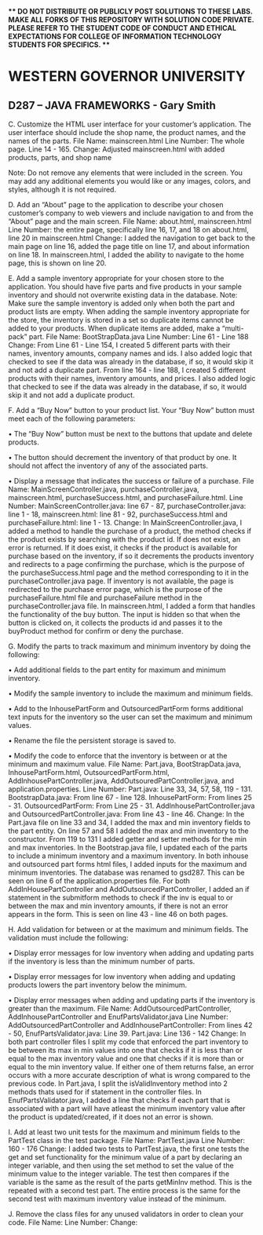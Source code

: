 <strong>** DO NOT DISTRIBUTE OR PUBLICLY POST SOLUTIONS TO THESE LABS. MAKE ALL FORKS OF THIS REPOSITORY WITH SOLUTION CODE PRIVATE. PLEASE REFER TO THE STUDENT CODE OF CONDUCT AND ETHICAL EXPECTATIONS FOR COLLEGE OF INFORMATION TECHNOLOGY STUDENTS FOR SPECIFICS. ** </strong>

# WESTERN GOVERNOR UNIVERSITY
## D287 – JAVA FRAMEWORKS - Gary Smith

C.  Customize the HTML user interface for your customer’s application. The user interface should include the shop name, the product names, and the names of the parts.
File Name: mainscreen.html
Line Number: The whole page. Line 14 - 165.
Change: Adjusted mainscreen.html with added products, parts, and shop name

Note: Do not remove any elements that were included in the screen. You may add any additional elements you would like or any images, colors, and styles, although it is not required.


D.  Add an “About” page to the application to describe your chosen customer’s company to web viewers and include navigation to and from the “About” page and the main screen.
File Name: about.html, mainscreen.html
Line Number: the entire page, specifically line 16, 17, and 18 on about.html, line 20 in mainscreen.html
Change: I added the navigation to get back to the main page on line 16, added the page title on line 17, and about information on line 18. In mainscreen.html, I added the ability to navigate to the home page, this is shown on line 20.

E.  Add a sample inventory appropriate for your chosen store to the application. You should have five parts and five products in your sample inventory and should not overwrite existing data in the database.
Note: Make sure the sample inventory is added only when both the part and product lists are empty. When adding the sample inventory appropriate for the store, the inventory is stored in a set so duplicate items cannot be added to your products. When duplicate items are added, make a “multi-pack” part.
File Name: BootStrapData.java
Line Number: Line 61 - Line 188
Change: From Line 61 - Line 154, I created 5 different parts with their names, inventory amounts, company names and ids. I also added logic that checked to see if the data was already in the database, if so, it would skip it and not add a duplicate part.
From line 164 - line 188, I created 5 different products with their names, inventory amounts,  and prices. I also added logic that checked to see if the data was already in the database, if so, it would skip it and not add a duplicate product.

F.  Add a “Buy Now” button to your product list. Your “Buy Now” button must meet each of the following parameters:

•   The “Buy Now” button must be next to the buttons that update and delete products.

•   The button should decrement the inventory of that product by one. It should not affect the inventory of any of the associated parts.

•   Display a message that indicates the success or failure of a purchase.
File Name: MainScreenController.java, purchaseController.java, mainscreen.html, purchaseSuccess.html, and purchaseFailure.html.
Line Number: MainScreenController.java: line 67 - 87, purchaseController.java: line 1 - 18, mainscreen.html: line 81 - 92, purchaseSuccess.html and purchaseFailure.html: line 1 - 13. 
Change: In MainScreenController.java, I added a method to handle the purchase of a product, the method checks if the product exists by searching with the product id. If does not exist, an error is returned. 
If it does exist, it checks if the product is available for purchase based on the inventory, if so it decrements the products inventory and redirects to a page confirming the purchase, which is the purpose of the purchaseSuccess.html page and the method corresponding to it in the purchaseController.java page.
If inventory is not available, the page is redirected to the purchase error page, which is the purpose of the purchaseFailure.html file and purchaseFailure method in the purchaseController.java file. In mainscreen.html, I added a form that handles the functionality of the buy button. The input is hidden so that when the button is clicked on,
it collects the products id and passes it to the buyProduct method for confirm or deny the purchase.

G. Modify the parts to track maximum and minimum inventory by doing the following:

•   Add additional fields to the part entity for maximum and minimum inventory.

•   Modify the sample inventory to include the maximum and minimum fields.

•   Add to the InhousePartForm and OutsourcedPartForm forms additional text inputs for the inventory so the user can set the maximum and minimum values.

•   Rename the file the persistent storage is saved to.

•   Modify the code to enforce that the inventory is between or at the minimum and maximum value.
File Name: Part.java, BootStrapData.java, InhousePartForm.html, OutsourcedPartForm.html, AddInhousePartController.java, AddOutsouredPartController.java, and application.properties.
Line Number: Part.java: Line 33, 34, 57, 58, 119 - 131. BootstrapData.java: From line 67 - line 128. InhousePartForm: From lines 25 - 31. OutsourcedPartForm: From Line 25 - 31. AddInhousePartController.java and OutsourcedPartController.java: From line 43 - line 46.
Change: In the Part.java file on line 33 and 34, I added the max and min inventory fields to the part entity. On line 57 and 58 I added the max and min inventory to the constructor. From 119 to 131 I added getter and setter methods for the min and max inventories.
In the Bootstrap.java file, I updated each of the parts to include a minimum inventory and a maximum inventory.
In both inhouse and outsourced part forms html files, I added inputs for the maximum and minimum inventories.
The database was renamed to gsd287. This can be seen on line 6 of the application.properties file.
For both AddInHousePartController and AddOutsourcedPartController, I added an if statement in the submitform methods to check if the inv is equal to or between the max and min inventory amounts, if there is not an error appears in the form. This is seen on line 43 - line 46 on both pages.

H. Add validation for between or at the maximum and minimum fields. The validation must include the following:

•   Display error messages for low inventory when adding and updating parts if the inventory is less than the minimum number of parts.

•   Display error messages for low inventory when adding and updating products lowers the part inventory below the minimum.

•   Display error messages when adding and updating parts if the inventory is greater than the maximum.
File Name: AddOutsourcedPartController, AddInhousePartController and EnufPartsValidator.java
Line Number: AddOutsourcedPartController and AddInhousePartController: From lines 42 - 50, EnufPartsValidator.java: Line 39. Part.java: Line 136 - 142
Change: In both part controller files I split my code that enforced the part inventory to be between its max in min values into one that checks if it is less than or equal to the max inventory value and one that checks if it is more than or equal to the min inventory value. 
If either one of them returns false, an error occurs with a more accurate description of what is wrong compared to the previous code.
In Part.java, I split the isValidInventory method into 2 methods thats used for if statement in the controller files. 
In EnufPartsValidator.java, I added a line that checks if each part that is associated with a part will have atleast the minimum inventory value after the product is updated/created, if it does not an error is shown.

I.  Add at least two unit tests for the maximum and minimum fields to the PartTest class in the test package.
File Name: PartTest.java
Line Number: 160 - 176
Change: I added two tests to PartTest.java, the first one tests the get and set functionality for the minimum value of a part by declaring an integer variable, and then using the set method to set the value of the minimum value to the integer variable.
The test then compares if the variable is the same as the result of the parts getMinInv method. This is the repeated with a second test part. The entire process is the same for the second test with maximum inventory value instead of the minimum.

J.  Remove the class files for any unused validators in order to clean your code.
File Name:
Line Number:
Change: